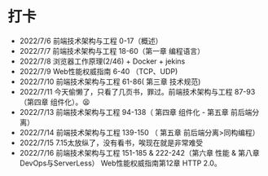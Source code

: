 # 打卡

- 2022/7/6
  前端技术架构与工程 0-17（概述）
- 2022/7/7 
  前端技术架构与工程 18-60（第一章 编程语言）
- 2022/7/8 
  浏览器工作原理(2/46) + Docker + jekins
- 2022/7/9 
  Web性能权威指南 6-40 （TCP、UDP)
- 2022/7/10 
  前端技术架构与工程 61-86( 第三章 技术规范)
- 2022/7/11 
  今天偷懒了，只看了几页书，罪过。前端技术架构与工程 87-93（第四章 组件化）。:tired_face: 
- 2022/7/13 
  前端技术架构与工程 94-138（ 第四章 组件化 - 第五章 前后端分离）
- 2022/7/14 
  前端技术架构与工程 139-150 （ 第五章 前后端分离>同构编程）
- 2022/7/15 
  7.15太放纵了，没有看书，唉现在就是非常难受
- 2022/7/16 
  前端技术架构与工程 151-185 & 222-242（第六章 性能 & 第八章 DevOps与ServerLess）
  Web性能权威指南第12章 HTTP 2.0。
